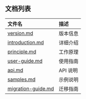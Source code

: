 ## 文档列表

|文件名                                     |描述|
|:-----                                     |:----|
|[version.md](version.md)                   |版本信息|
|[introduction.md](introduction.md)         |详细介绍|
|[principle.md](principle.md)               |工作原理|
|[user-guide.md](user-guide.md)             |使用指南|
|[api.md](api.md)                           |API 说明|
|[samples.md](samples.md)                   |示例说明|
|[migration-guide.md](migration-guide.md)   |迁移指南|
